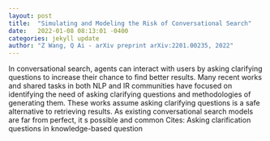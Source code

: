 ```yaml
---
layout: post
title:  "Simulating and Modeling the Risk of Conversational Search"
date:   2022-01-08 08:13:01 -0400
categories: jekyll update
author: "Z Wang, Q Ai - arXiv preprint arXiv:2201.00235, 2022"
---
```

In conversational search, agents can interact with users by asking clarifying questions to increase their chance to find better results. Many recent works and shared tasks in both NLP and IR communities have focused on identifying the need of asking clarifying questions and methodologies of generating them. These works assume asking clarifying questions is a safe alternative to retrieving results. As existing conversational search models are far from perfect, it s possible and common Cites: Asking clarification questions in knowledge-based question